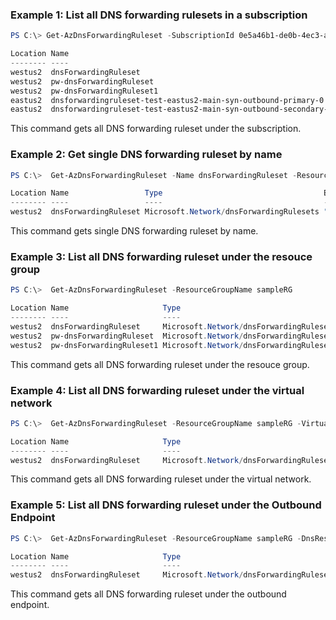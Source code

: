 ### Example 1: List all DNS forwarding rulesets in a subscription
```powershell
PS C:\> Get-AzDnsForwardingRuleset -SubscriptionId 0e5a46b1-de0b-4ec3-a5d7-dda908b4e076

Location Name                                                            Type                                    Etag
-------- ----                                                            ----                                    ----
westus2  dnsForwardingRuleset                                            Microsoft.Network/dnsForwardingRulesets "04005592-0000-0800-0000-60e7ec170000"
westus2  pw-dnsForwardingRuleset                                         Microsoft.Network/dnsForwardingRulesets "08009ec9-0000-0800-0000-60e383b70000"
westus2  pw-dnsForwardingRuleset1                                        Microsoft.Network/dnsForwardingRulesets "08007ccc-0000-0800-0000-60e3846a0000"
eastus2  dnsforwardingruleset-test-eastus2-main-syn-outbound-primary-0   Microsoft.Network/dnsForwardingRulesets "4f006bb2-0000-0200-0000-60e7ef240000"
eastus2  dnsforwardingruleset-test-eastus2-main-syn-outbound-secondary-0 Microsoft.Network/dnsForwardingRulesets "4f006db2-0000-0200-0000-60e7ef240000"
```

This command gets all DNS forwarding ruleset under the subscription.

### Example 2: Get single DNS forwarding ruleset by name
```powershell
PS C:\>  Get-AzDnsForwardingRuleset -Name dnsForwardingRuleset -ResourceGroupName sampleRG

Location Name                 Type                                    Etag
-------- ----                 ----                                    ----
westus2  dnsForwardingRuleset Microsoft.Network/dnsForwardingRulesets "04005592-0000-0800-0000-60e7ec170000"
```

This command gets single DNS forwarding ruleset by name.

### Example 3: List all DNS forwarding ruleset under the resouce group
```powershell
PS C:\>  Get-AzDnsForwardingRuleset -ResourceGroupName sampleRG

Location Name                     Type                                    Etag
-------- ----                     ----                                    ----
westus2  dnsForwardingRuleset     Microsoft.Network/dnsForwardingRulesets "04005592-0000-0800-0000-60e7ec170000"
westus2  pw-dnsForwardingRuleset  Microsoft.Network/dnsForwardingRulesets "08009ec9-0000-0800-0000-60e383b70000"
westus2  pw-dnsForwardingRuleset1 Microsoft.Network/dnsForwardingRulesets "08007ccc-0000-0800-0000-60e3846a0000"
```

This command gets all DNS forwarding ruleset under the resouce group.

### Example 4: List all DNS forwarding ruleset under the virtual network
```powershell
PS C:\>  Get-AzDnsForwardingRuleset -ResourceGroupName sampleRG -VirtualNetworkName virtualnetwork-test

Location Name                     Type                                    Etag
-------- ----                     ----                                    ----
westus2  dnsForwardingRuleset     Microsoft.Network/dnsForwardingRulesets "04005592-0000-0800-0000-60e7ec170000"
```

This command gets all DNS forwarding ruleset under the virtual network.

### Example 5: List all DNS forwarding ruleset under the Outbound Endpoint
```powershell
PS C:\>  Get-AzDnsForwardingRuleset -ResourceGroupName sampleRG -DnsResolverName sampleDnsResolver -OutboundEndpointName sampleOutboundEndpoint

Location Name                     Type                                    Etag
-------- ----                     ----                                    ----
westus2  dnsForwardingRuleset     Microsoft.Network/dnsForwardingRulesets "04005592-0000-0800-0000-60e7ec170000"
```

This command gets all DNS forwarding ruleset under the outbound endpoint.